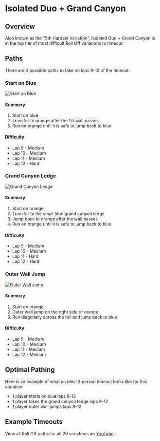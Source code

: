 # Isolated Duo + Grand Canyon

## Overview

Also known as the "5th Hardest Variation", Isolated Duo + Grand Canyon is in the top tier of most difficult Roll Off variations to timeout.

## Paths

There are 3 possible paths to take on laps 9-12 of the timeout:

### Start on Blue

![Start on Blue](../images/variations/idgc1.gif)

#### Summary

1. Start on blue
2. Transfer to orange after the 1st wall passes
3. Run on orange until it is safe to jump back to blue

#### Difficulty

* Lap 9 - Medium
* Lap 10 - Medium
* Lap 11 - Medium
* Lap 12 - Hard

### Grand Canyon Ledge

![Grand Canyon Ledge](../images/variations/idgc2.gif)

#### Summary

1. Start on orange
2. Transfer to the small blue grand canyon ledge
3. Jump back to orange after the wall passes
4. Run on orange until it is safe to jump back to blue

#### Difficulty

* Lap 9 - Medium
* Lap 10 - Medium
* Lap 11 - Hard
* Lap 12 - Hard

### Outer Wall Jump

![Outer Wall Jump](../images/variations/idgc3.gif)

#### Summary

1. Start on orange
2. Outer wall jump on the right side of orange
3. Run diagonally across the roll and jump back to blue

#### Difficulty

* Lap 9 - Medium
* Lap 10 - Medium
* Lap 11 - Medium
* Lap 12 - Medium

## Optimal Pathing

Here is an example of what an ideal 3 person timeout looks like for this variation:

* 1 player starts on blue laps 9-12
* 1 player takes the grand canyon ledge laps 9-12
* 1 player outer wall jumps laps 9-12

## Example Timeouts

View all Roll Off paths for all 20 variations on [YouTube](https://www.youtube.com/playlist?list=PLG_QNSp9ZgJLWYSNl4vY26VJCZeOQHO1F).
